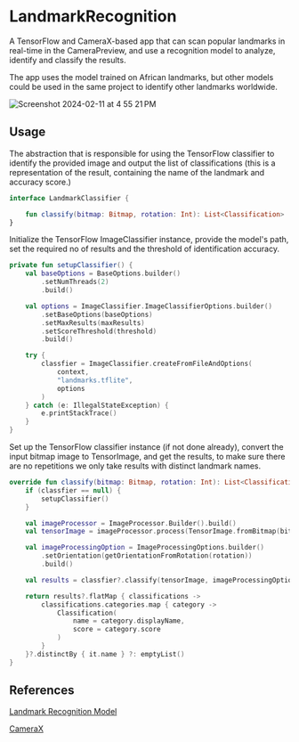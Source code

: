 # LandmarkRecognition

A TensorFlow and CameraX-based app that can scan popular landmarks in real-time in the CameraPreview, and use a recognition model to analyze, identify and classify the results.

The app uses the model trained on African landmarks, but other models could be used in the same project to identify other landmarks worldwide.

![Screenshot 2024-02-11 at 4 55 21 PM](https://github.com/sateeshjhambani/LandmarkRecognition/assets/60574717/66a2f20d-beb4-46dd-a12c-58431b506193)

## Usage

The abstraction that is responsible for using the TensorFlow classifier to identify the provided image and output the list of classifications (this is a representation of the result, containing the name of the landmark and accuracy score.)

```kotlin
interface LandmarkClassifier {

    fun classify(bitmap: Bitmap, rotation: Int): List<Classification>
}
```

Initialize the TensorFlow ImageClassifier instance, provide the model's path, set the required no of results and the threshold of identification accuracy.

```kotlin
private fun setupClassifier() {
    val baseOptions = BaseOptions.builder()
        .setNumThreads(2)
        .build()

    val options = ImageClassifier.ImageClassifierOptions.builder()
        .setBaseOptions(baseOptions)
        .setMaxResults(maxResults)
        .setScoreThreshold(threshold)
        .build()

    try {
        classfier = ImageClassifier.createFromFileAndOptions(
            context,
            "landmarks.tflite",
            options
        )
    } catch (e: IllegalStateException) {
        e.printStackTrace()
    }
}
```

Set up the TensorFlow classifier instance (if not done already), convert the input bitmap image to TensorImage, and get the results, to make sure there are no repetitions we only take results with distinct landmark names.

```kotlin
override fun classify(bitmap: Bitmap, rotation: Int): List<Classification> {
    if (classfier == null) {
        setupClassifier()
    }

    val imageProcessor = ImageProcessor.Builder().build()
    val tensorImage = imageProcessor.process(TensorImage.fromBitmap(bitmap))

    val imageProcessingOption = ImageProcessingOptions.builder()
        .setOrientation(getOrientationFromRotation(rotation))
        .build()

    val results = classfier?.classify(tensorImage, imageProcessingOption)

    return results?.flatMap { classifications ->
        classifications.categories.map { category ->
            Classification(
                name = category.displayName,
                score = category.score
            )
        }
    }?.distinctBy { it.name } ?: emptyList()
}
```

## References

[Landmark Recognition Model](https://www.kaggle.com/models/google/landmarks)

[CameraX](https://developer.android.com/media/camera/camerax)
